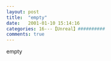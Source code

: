 ```yaml
---
layout: post
title:  "empty"
date:   2001-01-10 15:14:16
categories: 16---【Unreal】##########
comments: true
---
```

empty
